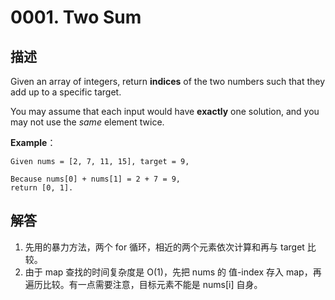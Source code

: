 # 0001. Two Sum

## 描述

Given an array of integers, return **indices** of the two numbers such that they add up to a specific target.

You may assume that each input would have **exactly** one solution, and you may not use the *same* element twice.

**Example**：

```
Given nums = [2, 7, 11, 15], target = 9,

Because nums[0] + nums[1] = 2 + 7 = 9,
return [0, 1].
```

## 解答

1. 先用的暴力方法，两个 for 循环，相近的两个元素依次计算和再与 target 比较。
2. 由于 map 查找的时间复杂度是 O(1)，先把 nums 的 值-index 存入 map，再遍历比较。有一点需要注意，目标元素不能是 nums[i] 自身。